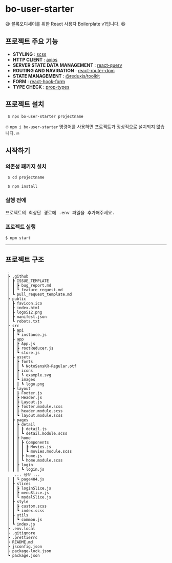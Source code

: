 # bo-user-starter

:smiley: 블록오디세이를 위한 React 사용자 Boilerplate v1입니다. :smiley:

## 프로젝트 주요 기능

-   **STYLING** : [scss](https://sass-lang.com/guide "sass/scss")
-   **HTTP CLIENT** : [axios](https://github.com/axios/axios "axios")
-   **SERVER STATE DATA MANAGEMENT** : [react-query](https://react-query.tanstack.com/ "react-query")
-   **ROUTING AND NAVIGATION** : [react-router-dom](https://reactrouter.com/web/guides/quick-start "react-router-dom")
-   **STATE MANAGEMENT** : [@reduxjs/toolkit](https://redux-toolkit.js.org/ "@reduxjs/toolkit")
-   **FORM** : [react-hook-form](https://react-hook-form.com/get-started "react-hook-form")
-   **TYPE CHECK** : [prop-types](https://github.com/facebook/prop-types "prop-types")

## 프로젝트 설치

<pre><code> $ npx bo-user-starter projectname </code></pre>

:fire: `npm i bo-user-starter` 명령어를 사용하면 프로젝트가 정상적으로 설치되지 않습니다. :fire:

## 시작하기

### 의존성 패키지 설치

 <pre><code> $ cd projectname

 $ npm install
</code></pre>

### 실행 전에

 <pre>프로젝트의 최상단 경로에 .env 파일을 추가해주세요.</pre>

### 프로젝트 실행

 <pre><code>$ npm start </code></pre>

---

## 프로젝트 구조

```
 .
 ┣ .github
 ┃ ┣ ISSUE_TEMPLATE
 ┃ ┃ ┣ bug_report.md
 ┃ ┃ ┗ feature_request.md
 ┃ ┗ pull_request_template.md
 ┣ public
 ┃ ┣ favicon.ico
 ┃ ┣ index.html
 ┃ ┣ logo512.png
 ┃ ┣ manifest.json
 ┃ ┗ robots.txt
 ┣ src
 ┃ ┣ api
 ┃ ┃ ┗ instance.js
 ┃ ┣ app
 ┃ ┃ ┣ App.js
 ┃ ┃ ┣ rootReducer.js
 ┃ ┃ ┗ store.js
 ┃ ┣ assets
 ┃ ┃ ┣ fonts
 ┃ ┃ ┃ ┗ NotoSansKR-Regular.otf
 ┃ ┃ ┣ icons
 ┃ ┃ ┃ ┗ example.svg
 ┃ ┃ ┗ images
 ┃ ┃ ┃ ┗ logo.png
 ┃ ┣ layout
 ┃ ┃ ┣ Footer.js
 ┃ ┃ ┣ Header.js
 ┃ ┃ ┣ Layout.js
 ┃ ┃ ┣ footer.module.scss
 ┃ ┃ ┣ header.module.scss
 ┃ ┃ ┗ layout.module.scss
 ┃ ┣ pages
 ┃ ┃ ┣ detail
 ┃ ┃ ┃ ┣ detail.js
 ┃ ┃ ┃ ┗ detail.module.scss
 ┃ ┃ ┣ home
 ┃ ┃ ┃ ┣ Components
 ┃ ┃ ┃ ┃ ┣ Movies.js
 ┃ ┃ ┃ ┃ ┗ movies.module.scss
 ┃ ┃ ┃ ┣ home.js
 ┃ ┃ ┃ ┗ home.module.scss
 ┃ ┃ ┣ login
 ┃ ┃ ┃ ┗ login.js
    ... 생략 ...
 ┃ ┃ ┗ page404.js
 ┃ ┣ slices
 ┃ ┃ ┣ loginSlice.js
 ┃ ┃ ┣ menuSlice.js
 ┃ ┃ ┗ modalSlice.js
 ┃ ┣ style
 ┃ ┃ ┣ custom.scss
 ┃ ┃ ┗ index.scss
 ┃ ┣ utils
 ┃ ┃ ┗ common.js
 ┃ ┗ index.js
 ┣ .env.local
 ┣ .gitignore
 ┣ .prettierrc
 ┣ README.md
 ┣ jsconfig.json
 ┣ package-lock.json
 ┗ package.json
```
